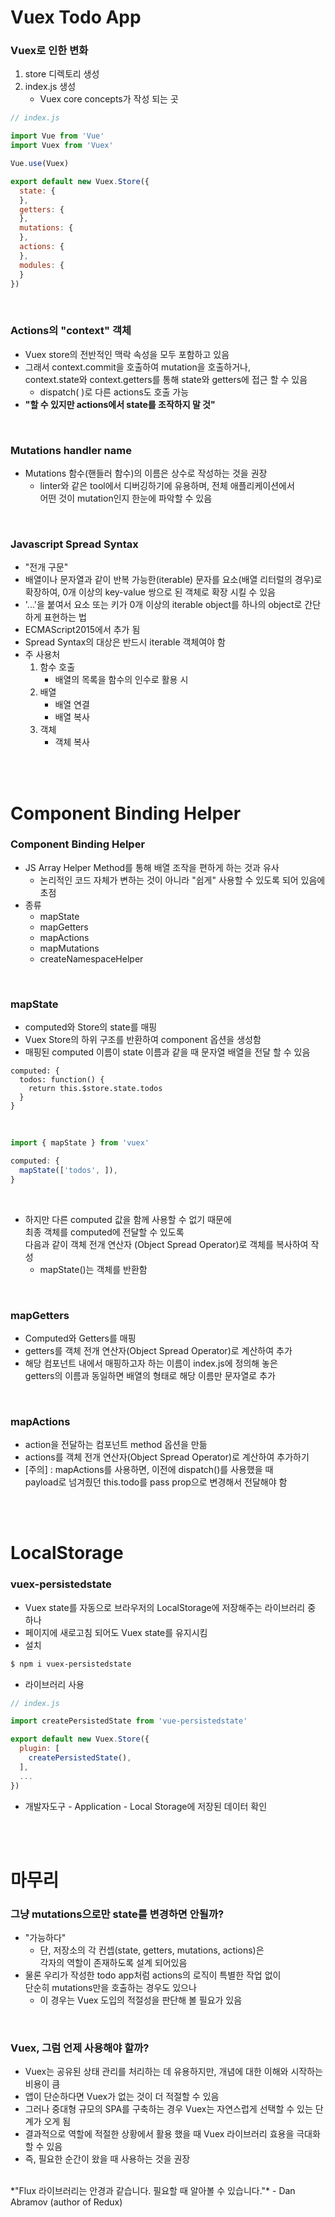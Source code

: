 # Vuex Todo App

### Vuex로 인한 변화

1. store 디렉토리 생성
2. index.js 생성
   - Vuex core concepts가 작성 되는 곳

```js
// index.js

import Vue from 'Vue'
import Vuex from 'Vuex'

Vue.use(Vuex)

export default new Vuex.Store({
  state: {
  },
  getters: {
  },
  mutations: {
  },
  actions: {
  },
  modules: {
  }
})
```

<br>

### Actions의 "context" 객체

- Vuex store의 전반적인 맥락 속성을 모두 포함하고 있음
- 그래서 context.commit을 호출하여 mutation을 호출하거나, <br>context.state와 context.getters를 통해 state와 getters에 접근 할 수 있음
  - dispatch( )로 다른 actions도 호출 가능
- **"할 수 있지만 actions에서 state를 조작하지 말 것"**

<br>

### Mutations handler name

- Mutations 함수(핸들러 함수)의 이름은 상수로 작성하는 것을 권장
  - linter와 같은 tool에서 디버깅하기에 유용하며, 전체 애플리케이션에서 <br>어떤 것이 mutation인지 한눈에 파악할 수 있음

<br>

### Javascript Spread Syntax

- "전개 구문"
- 배열이나 문자열과 같이 반복 가능한(iterable) 문자를 요소(배열 리터럴의 경우)로 확장하여, 0개 이상의 key-value 쌍으로 된 객체로 확장 시킬 수 있음
- '...'을 붙여서 요소 또는 키가 0개 이상의 iterable object를 하나의 object로 간단하게 표현하는 법
- ECMAScript2015에서 추가 됨
- Spread Syntax의 대상은 반드시 iterable 객체여야 함
- 주 사용처
  1. 함수 호출
     - 배열의 목록을 함수의 인수로 활용 시
  2. 배열
     - 배열 연결
     - 배열 복사
  3. 객체
     - 객체 복사

<br>

<br>

# Component Binding Helper

### Component Binding Helper

- JS Array Helper Method를 통해 배열 조작을 편하게 하는 것과 유사
  - 논리적인 코드 자체가 변하는 것이 아니라 "쉽게" 사용할 수 있도록 되어 있음에 초점
- 종류
  - mapState
  - mapGetters
  - mapActions
  - mapMutations
  - createNamespaceHelper

<br>

### mapState

- computed와 Store의 state를 매핑
- Vuex Store의 하위 구조를 반환하여 component 옵션을 생성함
- 매핑된 computed 이름이 state 이름과 같을 때 문자열 배열을 전달 할 수 있음

```vue
computed: {
  todos: function() {
	return this.$store.state.todos
  }
}
```

<br>

```js
import { mapState } from 'vuex'

computed: {
  mapState(['todos', ]),
}
```

<br>

- 하지만 다른 computed 값을 함께 사용할 수 없기 때문에 <br>최종 객체를 computed에 전달할 수 있도록 <br>다음과 같이 객체 전개 연산자 (Object Spread Operator)로 객체를 복사하여 작성
  - mapState()는 객체를 반환함

<br>

### mapGetters

- Computed와 Getters를 매핑
- getters를 객체 전개 연산자(Object Spread Operator)로 계산하여 추가
- 해당 컴포넌트 내에서 매핑하고자 하는 이름이 index.js에 정의해 놓은 <br>getters의 이름과 동일하면 배열의 형태로 해당 이름만 문자열로 추가

<br>

### mapActions

- action을 전달하는 컴포넌트 method 옵션을 만듦
- actions를 객체 전개 연산자(Object Spread Operator)로 계산하여 추가하기
- [주의] : mapActions를 사용하면, 이전에 dispatch()를 사용했을 때<br>payload로 넘겨줬던 this.todo를 pass prop으로 변경해서 전달해야 함

<br>

<br>

# LocalStorage

### vuex-persistedstate

- Vuex state를 자동으로 브라우저의 LocalStorage에 저장해주는 라이브러리 중 하나
- 페이지에 새로고침 되어도 Vuex state를 유지시킴
- 설치

```bash
$ npm i vuex-persistedstate
```

- 라이브러리 사용

```js
// index.js

import createPersistedState from 'vue-persistedstate'

export default new Vuex.Store({
  plugin: [
    createPersistedState(),
  ],
  ...
})
```

- 개발자도구 - Application - Local Storage에 저장된 데이터 확인

<br>

<br>

# 마무리

### 그냥 mutations으로만 state를 변경하면 안될까?

- "가능하다"
  - 단, 저장소의 각 컨셉(state, getters, mutations, actions)은 <br>각자의 역할이 존재하도록 설계 되어있음
- 물론 우리가 작성한 todo app처럼 actions의 로직이 특별한 작업 없이 <br>단순히 mutations만을 호출하는 경우도 있으나
  - 이 경우는 Vuex 도입의 적절성을 판단해 볼 필요가 있음

<br>

### Vuex, 그럼 언제 사용해야 할까?

- Vuex는 공유된 상태 관리를 처리하는 데 유용하지만, 개념에 대한 이해와 시작하는 비용이 큼
- 앱이 단순하다면 Vuex가 없는 것이 더 적절할 수 있음
- 그러나 중대형 규모의 SPA를 구축하는 경우 Vuex는 자연스럽게 선택할 수 있는 단계가 오게 됨
- 결과적으로 역할에 적절한 상황에서 활용 했을 때 Vuex 라이브러리 효용을 극대화 할 수 있음
- 즉, 필요한 순간이 왔을 때 사용하는 것을 권장

<br>
*"Flux 라이브러리는 안경과 같습니다. 필요할 때 알아볼 수 있습니다."* - Dan Abramov (author of Redux)

<br>

<br>

